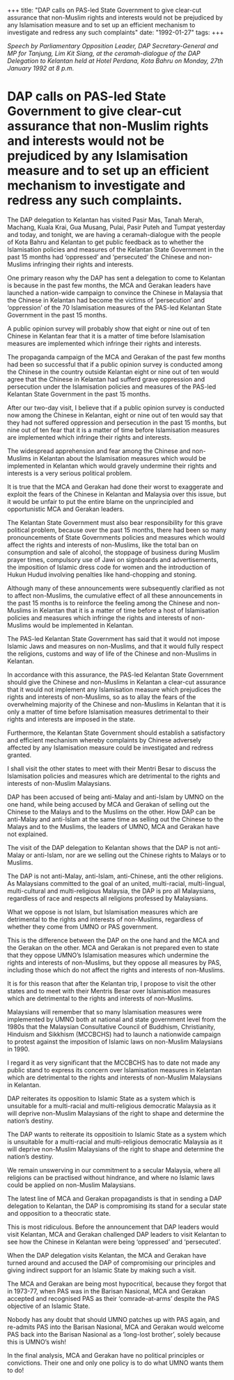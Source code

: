 +++ 
title: "DAP calls on PAS-led State Government to give clear-cut assurance that non-Muslim rights and interests would not be prejudiced by any Islamisation measure and to set up an efficient mechanism to investigate and redress any such complaints"
date: "1992-01-27"
tags:
+++

_Speech by Parliamentary Opposition Leader, DAP Secretary-General and MP for Tanjung, Lim Kit Siang, at the ceramah-dialogue of the DAP Delegation to Kelantan held at Hotel Perdana, Kota Bahru on Monday, 27th January 1992 at 8 p.m._

# DAP calls on PAS-led State Government to give clear-cut assurance that non-Muslim rights and interests would not be prejudiced by any Islamisation measure and to set up an efficient mechanism to investigate and redress any such complaints.

The DAP delegation to Kelantan has visited Pasir Mas, Tanah Merah, Machang, Kuala Krai, Gua Musang, Pulai, Pasir Puteh and Tumpat yesterday and today, and tonight, we are having a ceramah-dialogue with the people of Kota Bahru and Kelantan to get public feedback as to whether the Islamisation policies and measures of the Kelantan State Government in the past 15 months had ‘oppressed’ and ‘persecuted’ the Chinese and non-Muslims infringing their rights and interests.</u>

One primary reason why the DAP has sent a delegation to come to Kelantan is because in the past few months, the MCA and Gerakan leaders have launched a nation-wide campaign to convince the Chinese in Malaysia that the Chinese in Kelantan had become the victims of ‘persecution’ and ‘oppression’ of the 70 Islamisation measures of the PAS-led Kelantan State Government in the past 15 months.

A public opinion survey will probably show that eight or nine out of ten Chinese in Kelantan fear that it is a matter of time before Islamisation measures are implemented which infringe their rights and interests.

The propaganda campaign of the MCA and Gerakan of the past few months had been so successful that if a public opinion survey is conducted among the Chinese in the country outside Kelantan eight or nine out of ten would agree that the Chinese in Kelantan had sufferd grave oppression and persecution under the Islamisation policies and measures of the PAS-led Kelantan State Government in the past 15 months.

After our two-day visit, I believe that if a public opinion survey is conducted now among the Chinese in Kelantan, eight or nine out of ten would say that they had not suffered oppression and persecution in the past 15 months, but nine out of ten fear that it is a matter of time before Islamisation measures are implemented which infringe their rights and interests.

The widespread apprehension and fear among the Chinese and non-Muslims in Kelantan about the Islamisation measures which would be implemented in Kelantan which would gravely undermine their rights and interests is a very serious political problem.

It is true that the MCA and Gerakan had done their worst to exaggerate and exploit the fears of the Chinese in Kelantan and Malaysia over this issue, but it would be unfair to put the entire blame on the unprincipled and opportunistic MCA and Gerakan leaders.

The Kelantan State Government must also bear responsibility for this grave political problem, because over the past 15 months, there had been so many pronouncements of State Governments policies and measures which would affect the rights and interests of non-Muslims, like the total ban on consumption and sale of alcohol, the stoppage of business during Muslim prayer times, compulsory use of Jawi on signboards and advertisements, the imposition of Islamic dress code for women and the introduction of Hukun Hudud involving penalties like hand-chopping and stoning.

Although many of these announcements were subsequently clarified as not to affect non-Muslims, the cumulative effect of all these announcements in the past 15 months is to reinforce the feeling among the Chinese and non-Muslims in Kelantan that it is a matter of time before a host of Islamisation policies and measures which infringe the rights and interests of non-Muslims would be implemented in Kelantan.

The PAS-led Kelantan State Government has said that it would not impose Islamic Jaws and measures on non-Muslims, and that it would fully respect the religions, customs and way of life of the Chinese and non-Muslims in Kelantan.

In accordance with this assurance, the PAS-led Kelantan State Government should give the Chinese and non-Muslims in Kelantan a clear-cut assurance that it would not implement any Islamisation measure which prejudices the rights and interests of non-Muslims, so as to allay the fears of the overwhelming majority of the Chinese and non-Muslims in Kelantan that it is only a matter of time before Islamisation measures detrimental to their rights and interests are imposed in the state.

Furthermore, the Kelantan State Government should establish a satisfactory and efficient mechanism whereby complaints by Chinese adversely affected by any Islamisation measure could be investigated and redress granted.

I shall visit the other states to meet with their Mentri Besar to discuss the Islamisation policies and measures which are detrimental to the rights and interests of non-Muslim Malaysians.

DAP has been accused of being anti-Malay and anti-Islam by UMNO on the one hand, while being accused by MCA and Gerakan of selling out the Chinese to the Malays and to the Muslims on the other. How DAP can be anti-Malay and anti-Islam at the same time as selling out the Chinese to the Malays and to the Muslims, the leaders of UMNO, MCA and Gerakan have not explained.

The visit of the DAP delegation to Kelantan shows that the DAP is not anti-Malay or anti-Islam, nor are we selling out the Chinese rights to Malays or to Muslims.

The DAP is not anti-Malay, anti-Islam, anti-Chinese, anti the other religions. As Malaysians committed to the goal of an united, multi-racial, multi-lingual, multi-cultural and multi-religious Malaysia, the DAP is pro all Malaysians, regardless of race and respects all religions professed by Malaysians.

What we oppose is not Islam, but Islamisation measures which are detrimental to the rights and interests of non-Muslims, regardless of whether they come from UMNO or PAS government.

This is the difference between the DAP on the one hand and the MCA and the Gerakan on the other. MCA and Gerakan is not prepared even to state that they oppose UMNO’s Islamisation measures which undermine the rights and interests of non-Muslims, but they oppose all measures by PAS, including those which do not affect the rights and interests of non-Muslims.

It is for this reason that after the Kelantan trip, I propose to visit the other states and to meet with their Mentris Besar over Islamisation measures which are detrimental to the rights and interests of non-Muslims.

Malaysians will remember that so many Islamisation measures were implemented by UMNO both at national and state government level from the 1980s that the Malaysian Consultative Council of Buddhism, Christianity, Hinduism and Sikkhism (MCCBCHS) had to launch a nationwide campaign to protest against the imposition of Islamic laws on non-Muslim Malaysians in 1990.

I regard it as very significant that the MCCBCHS has to date not made any public stand to express its concern over Islamisation measures in Kelantan which are detrimental to the rights and interests of non-Muslim Malaysians in Kelantan.

DAP reiterates its opposition to Islamic State as a system which is unsuitable for a multi-racial and multi-religious democratic Malaysia as it will deprive non-Muslim Malaysians of the right to shape and determine the nation’s destiny.

The DAP wants to reiterate its oppositioin to Islamic State as a system which is unsuitable for a multi-racial and multi-religious democratic Malaysia as it will deprive non-Muslim Malaysians of the right to shape and determine the nation’s destiny.

We remain unswerving in our commitment to a secular Malaysia, where all religions can be practised without hindrance, and where no Islamic laws could be applied on non-Muslim Malaysians.

The latest line of MCA and Gerakan propagandists is that in sending a DAP delegation to Kelantan, the DAP is compromising its stand for a secular state and opposition to a theocratic state.

This is most ridiculous. Before the announcement that DAP leaders would visit Kelantan, MCA and Gerakan challenged DAP leaders to visit Kelantan to see how the Chinese in Kelantan were being ‘oppressed’ and ‘persecuted’.

When the DAP delegation visits Kelantan, the MCA and Gerakan have turned around and accused the DAP of compromising our principles and giving indirect support for an Islamic State by making such a visit.

The MCA and Gerakan are being most hypocritical, because they forgot that in 1973-77, when PAS was in the Barisan Nasional, MCA and Gerakan accepted and recognised PAS as their ‘comrade-at-arms’ despite the PAS objective of an Islamic State.

Nobody has any doubt that should UMNO patches up with PAS again, and re-admits PAS into the Barisan Nasional, MCA and Gerakan would welcome PAS back into the Barisan Nasional as a ‘long-lost brother’, solely because this is UMNO’s wish!

In the final analysis, MCA and Gerakan have no political principles or convictions. Their one and only one policy is to do what UMNO wants them to do!
 
